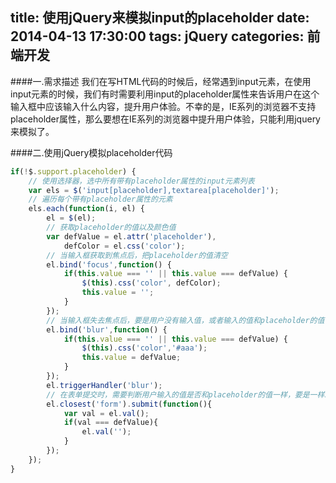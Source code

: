 title: 使用jQuery来模拟input的placeholder
date: 2014-04-13 17:30:00
tags: jQuery
categories: 前端开发
---

####一.需求描述
我们在写HTML代码的时候后，经常遇到input元素，在使用input元素的时候，我们有时需要利用input的placeholder属性来告诉用户在这个输入框中应该输入什么内容，提升用户体验。不幸的是，IE系列的浏览器不支持placeholder属性，那么要想在IE系列的浏览器中提升用户体验，只能利用jquery来模拟了。

<!-- more -->

####二.使用jQuery模拟placeholder代码
```javascript
if(!$.support.placeholder) {
    // 使用选择器，选中所有带有placeholder属性的input元素列表
	var els = $('input[placeholder],textarea[placeholder]');
	// 遍历每个带有placeholder属性的元素
	els.each(function(i, el) {
		el = $(el);
		// 获取placeholder的值以及颜色值
		var defValue = el.attr('placeholder'),
			defColor = el.css('color');
		// 当输入框获取到焦点后，把placeholder的值清空
		el.bind('focus',function() {
			if(this.value === '' || this.value === defValue) {
				$(this).css('color', defColor);
				this.value = '';
			}
		});
		// 当输入框失去焦点后，要是用户没有输入值，或者输入的值和placeholder的值一样，就把placeholder属性再次展示出来
		el.bind('blur',function() {
			if(this.value === '' || this.value === defValue) {
				$(this).css('color','#aaa');
				this.value = defValue;
			}
		});
		el.triggerHandler('blur');
        // 在表单提交时，需要判断用户输入的值是否和placeholder的值一样，要是一样就需要清空
		el.closest('form').submit(function(){
			var val = el.val();
			if(val === defValue){
				el.val('');
			}
		});
	});
}
```